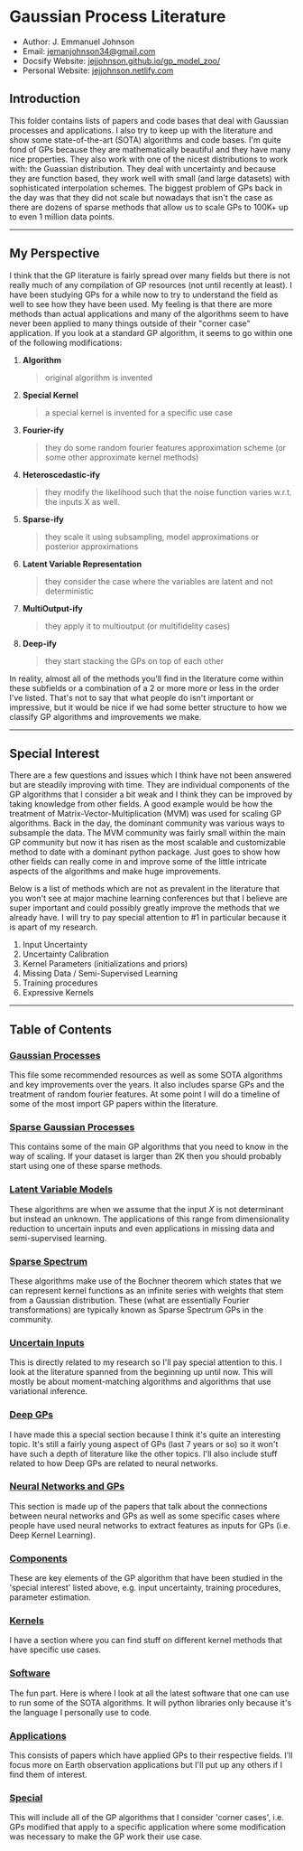 # Gaussian Process Literature

* Author: J. Emmanuel Johnson
* Email: jemanjohnson34@gmail.com
* Docsify Website: [jejjohnson.github.io/gp_model_zoo/](https://jejjohnson.github.io/gp_model_zoo/)
* Personal Website: [jejjohnson.netlify.com](https://jejjohnson.netlify.com)

## Introduction 

This folder contains lists of papers and code bases that deal with Gaussian processes and applications. I also try to keep up with the literature and show some state-of-the-art (SOTA) algorithms and code bases. I'm quite fond of GPs because they are mathematically beautiful and they have many nice properties. They also work with one of the nicest distributions to work with: the Guassian distribution. They deal with uncertainty and because they are function based, they work well with small (and large datasets) with sophisticated interpolation schemes. The biggest problem of GPs back in the day was that they did not scale but nowadays that isn't the case as there are dozens of sparse methods that allow us to scale GPs to 100K+ up to even 1 million data points.

---
## My Perspective

I think that the GP literature is fairly spread over many fields but there is not really much of any compilation of GP resources (not until recently at least). I have been studying GPs for a while now to try to understand the field as well to see how they have been used. My feeling is that there are more methods than actual applications and many of the algorithms seem to have never been applied to many things outside of their "corner case" application. If you look at a standard GP algorithm, it seems to go within one of the following modifications:

1. **Algorithm**
   > original algorithm is invented
2. **Special Kernel**
   > a special kernel is invented for a specific use case
3. **Fourier-ify**
   > they do some random fourier features approximation scheme (or some other approximate kernel methods) 
4. **Heteroscedastic-ify**
   > they modify the likelihood such that the noise function varies w.r.t. the inputs X as well.
5. **Sparse-ify**
   > they scale it using subsampling, model approximations or posterior approximations
6. **Latent Variable Representation**
   > they consider the case where the variables are latent and not deterministic
7. **MultiOutput-ify**
   > they apply it to multioutput (or multifidelity cases)
8.  **Deep-ify**
    > they start stacking the GPs on top of each other

In reality, almost all of the methods you'll find in the literature come within these subfields or a combination of a 2 or more more or less in the order I've listed. That's not to say that what people do isn't important or impressive, but it would be nice if we had some better structure to how we classify GP algorithms and improvements we make.

---
## Special Interest 

There are a few questions and issues which I think have not been answered but are steadily improving with time. They are individual components of the GP algorithms that I consider a bit weak and I think they can be improved by taking knowledge from other fields. A good example would be how the treatment of Matrix-Vector-Multiplication (MVM) was used for scaling GP algorithms. Back in the day, the dominant community was various ways to subsample the data. The MVM community was fairly small within the main GP community but now it has risen as the most scalable and customizable method to date with a dominant python package. Just goes to show how other fields can really come in and improve some of the little intricate aspects of the algorithms and make huge improvements.

Below is a list of methods which are not as prevalent in the literature that you won't see at major machine learning conferences but that I believe are super important and could possibly greatly improve the methods that we already have. I will try to pay special attention to #1 in particular because it is apart of my research.

1. Input Uncertainty
2. Uncertainty Calibration
3. Kernel Parameters (initializations and priors)
4. Missing Data / Semi-Supervised Learning
5. Training procedures
6. Expressive Kernels

---
## Table of Contents

### [Gaussian Processes](literature/gps.md)

This file some recommended resources as well as some SOTA algorithms and key improvements over the years. It also includes sparse GPs and the treatment of random fourier features. At some point I will do a timeline of some of the most import GP papers within the literature. 

### [Sparse Gaussian Processes](literature/sparse_gps.md)

This contains some of the main GP algorithms that you need to know in the way of scaling. If your dataset is larger than 2K then you should probably start using one of these sparse methods.

### [Latent Variable Models](literature/latent_variable.md)

These algorithms are when we assume that the input $X$ is not determinant but instead an unknown. The applications of this range from dimensionality reduction to uncertain inputs and even applications in missing data and semi-supervised learning.

### [Sparse Spectrum](literature/fourier.md)

These algorithms make use of the Bochner theorem which states that we can represent kernel functions as an infinite series with weights that stem from a Gaussian distribution. These (what are essentially Fourier transformations) are typically known as Sparse Spectrum GPs in the community.

### [Uncertain Inputs](literature/uncertain_inputs.md)

This is directly related to my research so I'll pay special attention to this. I look at the literature spanned from the beginning up until now. This will mostly be about moment-matching algorithms and algorithms that use variational inference.

### [Deep GPs](literature/deep_gps.md)

I have made this a special section because I think it's quite an interesting topic. It's still a fairly young aspect of GPs (last 7 years or so) so it won't have such a depth of literature like the other topics. I'll also include stuff related to how Deep GPs are related to neural networks.

### [Neural Networks and GPs](literature/neural_networks.md)

This section is made up of the papers that talk about the connections between neural networks and GPs as well as some specific cases where people have used neural networks to extract features as inputs for GPs (i.e. Deep Kernel Learning).

### [Components](literature/components.md)

These are key elements of the GP algorithm that have been studied in the 'special interest' listed above, e.g. input uncertainty, training procedures, parameter estimation.

### [Kernels](literature/kernels.md)

I have a section where you can find stuff on different kernel methods that have specific use cases.

### [Software](software.md)

The fun part. Here is where I look at all the latest software that one can use to run some of the SOTA algorithms. It will python libraries only because it's the language I personally use to code.  


### [Applications](applications.md)

This consists of papers which have applied GPs to their respective fields. I'll focus more on Earth observation applications but I'll put up any others if I find them of interest.

### [Special](special.md)

This will include all of the GP algorithms that I consider 'corner cases', i.e. GPs modified that apply to a specific application where some modification was necessary to make the GP work their use case. 
